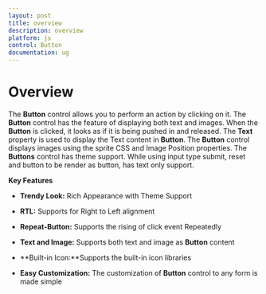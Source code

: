 ```yaml
---
layout: post
title: overview
description: overview
platform: js
control: Button
documentation: ug
---
```


# Overview

The **Button** control allows you to perform an action by clicking on it. The **Button** control has the feature of displaying both text and images. When the **Button** is clicked, it looks as if it is being pushed in and released. The **Text** property is used to display the Text content in **Button**. The **Button** control displays images using the sprite CSS and Image Position properties. The **Buttons** control has theme support. While using input type submit, reset and button to be render as button, has text only support.

**Key Features**

* **Trendy Look:** Rich Appearance with Theme Support

* **RTL:** Supports for Right to Left alignment

* **Repeat-Button:** Supports the rising of click event Repeatedly 

* **Text and Image:** Supports both text and image as **Button** content

* **Built-in Icon:**Supports the built-in icon libraries

* **Easy Customization:** The customization of **Button** control to any form is made simple

